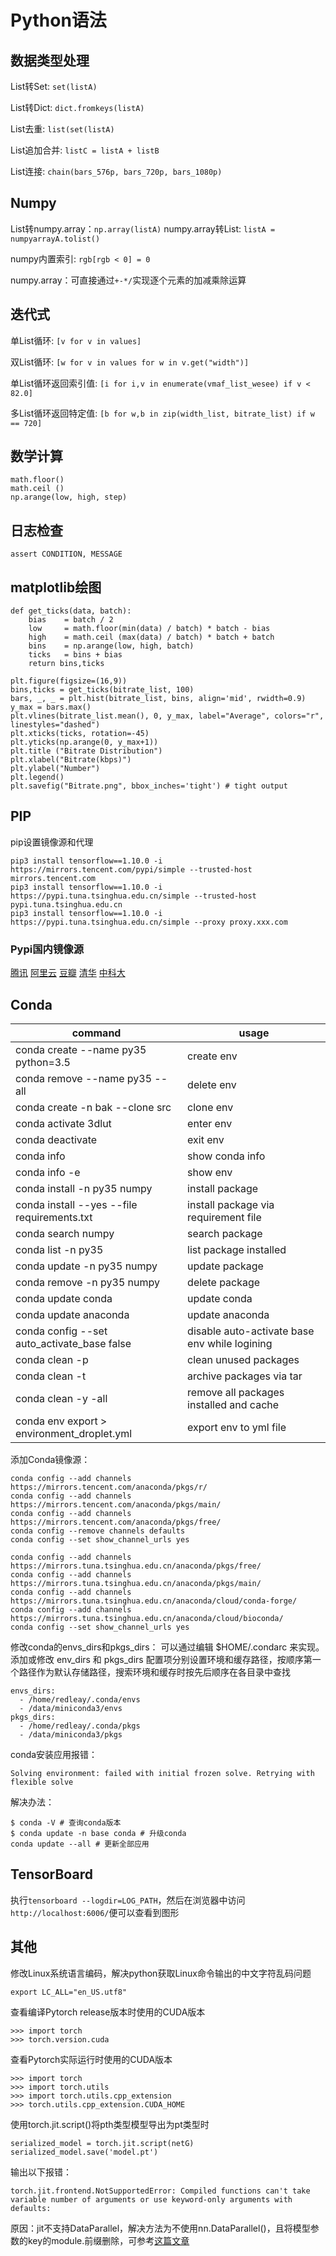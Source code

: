 # Python语法

## 数据类型处理
List转Set: `set(listA)`

List转Dict: `dict.fromkeys(listA)`

List去重: `list(set(listA)`

List追加合并: `listC = listA + listB`

List连接: `chain(bars_576p, bars_720p, bars_1080p)`

## Numpy
List转numpy.array：`np.array(listA)`
numpy.array转List: `listA = numpyarrayA.tolist()`

numpy内置索引: `rgb[rgb < 0] = 0`

numpy.array：可直接通过`+-*/`实现逐个元素的加减乘除运算

## 迭代式
单List循环: `[v for v in values]`

双List循环: `[w for v in values for w in v.get("width")]`

单List循环返回索引值: `[i for i,v in enumerate(vmaf_list_wesee) if v < 82.0]`

多List循环返回特定值: `[b for w,b in zip(width_list, bitrate_list) if w == 720]`


## 数学计算

```
math.floor()
math.ceil ()
np.arange(low, high, step)
```

## 日志检查

```
assert CONDITION, MESSAGE
```

## matplotlib绘图

```
def get_ticks(data, batch):
    bias    = batch / 2
    low     = math.floor(min(data) / batch) * batch - bias
    high    = math.ceil (max(data) / batch) * batch + batch
    bins    = np.arange(low, high, batch)
    ticks   = bins + bias
    return bins,ticks

plt.figure(figsize=(16,9))
bins,ticks = get_ticks(bitrate_list, 100)
bars, _, _ = plt.hist(bitrate_list, bins, align='mid', rwidth=0.9)
y_max = bars.max()
plt.vlines(bitrate_list.mean(), 0, y_max, label="Average", colors="r", linestyles="dashed")
plt.xticks(ticks, rotation=-45)
plt.yticks(np.arange(0, y_max+1))
plt.title ("Bitrate Distribution")
plt.xlabel("Bitrate(kbps)")
plt.ylabel("Number")
plt.legend()
plt.savefig("Bitrate.png", bbox_inches='tight') # tight output
```

## PIP

pip设置镜像源和代理
```
pip3 install tensorflow==1.10.0 -i https://mirrors.tencent.com/pypi/simple --trusted-host mirrors.tencent.com
pip3 install tensorflow==1.10.0 -i https://pypi.tuna.tsinghua.edu.cn/simple --trusted-host pypi.tuna.tsinghua.edu.cn
pip3 install tensorflow==1.10.0 -i https://pypi.tuna.tsinghua.edu.cn/simple --proxy proxy.xxx.com
```
### Pypi国内镜像源

[腾讯](https://mirrors.tencent.com/pypi/simple)
[阿里云](http://mirrors.aliyun.com/pypi/simple)
[豆瓣](http://pypi.douban.com/simple)
[清华](https://pypi.tuna.tsinghua.edu.cn/simple)
[中科大](https://pypi.mirrors.ustc.edu.cn/simple)

## Conda

| command                                     | usage                                         |
| -----                                       | -----                                         |
| conda create --name py35 python=3.5         | create env                                    |
| conda remove --name py35 --all              | delete env                                    |
| conda create -n bak --clone src             | clone  env                                    |
| conda activate 3dlut                        | enter env                                     |
| conda deactivate                            | exit env                                      |
| conda info                                  | show conda info                               |
| conda info -e                               | show env                                      |
| conda install -n py35 numpy                 | install package                               |
| conda install --yes --file requirements.txt | install package via requirement file          |
| conda search numpy                          | search package                                |
| conda list -n py35                          | list package installed                        |
| conda update -n py35 numpy                  | update package                                |
| conda remove -n py35 numpy                  | delete package                                |
| conda update conda                          | update conda                                  |
| conda update anaconda                       | update anaconda                               |
| conda config --set auto_activate_base false | disable auto-activate base env while logining |
| conda clean -p                              | clean unused packages                         |
| conda clean -t                              | archive packages via tar                      |
| conda clean -y -all                         | remove all packages installed and cache       |
| conda env export > environment_droplet.yml  | export env to yml file                        |

添加Conda镜像源：
```
conda config --add channels https://mirrors.tencent.com/anaconda/pkgs/r/
conda config --add channels https://mirrors.tencent.com/anaconda/pkgs/main/
conda config --add channels https://mirrors.tencent.com/anaconda/pkgs/free/
conda config --remove channels defaults
conda config --set show_channel_urls yes

conda config --add channels https://mirrors.tuna.tsinghua.edu.cn/anaconda/pkgs/free/
conda config --add channels https://mirrors.tuna.tsinghua.edu.cn/anaconda/pkgs/main/
conda config --add channels https://mirrors.tuna.tsinghua.edu.cn/anaconda/cloud/conda-forge/
conda config --add channels https://mirrors.tuna.tsinghua.edu.cn/anaconda/cloud/bioconda/
conda config --set show_channel_urls yes
```

修改conda的envs_dirs和pkgs_dirs：
可以通过编辑 \$HOME/.condarc 来实现。添加或修改 env_dirs 和 pkgs_dirs 配置项分别设置环境和缓存路径，按顺序第一个路径作为默认存储路径，搜索环境和缓存时按先后顺序在各目录中查找
```
envs_dirs:
  - /home/redleay/.conda/envs
  - /data/miniconda3/envs
pkgs_dirs:
  - /home/redleay/.conda/pkgs
  - /data/miniconda3/pkgs
```

conda安装应用报错：
```
Solving environment: failed with initial frozen solve. Retrying with flexible solve
```
解决办法：
```
$ conda -V # 查询conda版本
$ conda update -n base conda # 升级conda
conda update --all # 更新全部应用
```

## TensorBoard

执行`tensorboard --logdir=LOG_PATH`，然后在浏览器中访问`http://localhost:6006/`便可以查看到图形

## 其他

修改Linux系统语言编码，解决python获取Linux命令输出的中文字符乱码问题
```
export LC_ALL="en_US.utf8"
```

查看编译Pytorch release版本时使用的CUDA版本
```
>>> import torch
>>> torch.version.cuda
```

查看Pytorch实际运行时使用的CUDA版本
```
>>> import torch
>>> import torch.utils
>>> import torch.utils.cpp_extension
>>> torch.utils.cpp_extension.CUDA_HOME
```

使用torch.jit.script()将pth类型模型导出为pt类型时
```
serialized_model = torch.jit.script(netG)
serialized_model.save('model.pt')
```
输出以下报错：
```
torch.jit.frontend.NotSupportedError: Compiled functions can't take variable number of arguments or use keyword-only arguments with defaults:
```
原因：jit不支持DataParallel，解决方法为不使用nn.DataParallel()，且将模型参数的key的module.前缀删除，可参考[这篇文章](https://szukevin.site/2021/02/27/MODNet%E8%BD%AC%E6%88%90torchscript%E5%BD%A2%E5%BC%8F%E9%81%87%E5%88%B0%E7%9A%84%E5%9D%91/)
